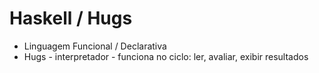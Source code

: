 # Haskell / Hugs

- Linguagem Funcional / Declarativa
- Hugs - interpretador - funciona no ciclo: ler, avaliar, exibir resultados

